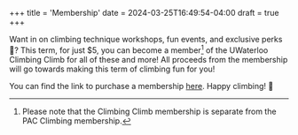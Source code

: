 +++
title = 'Membership'
date = 2024-03-25T16:49:54-04:00
draft = true
+++

Want in on climbing technique workshops, fun events, and exclusive perks 👀? This term, for just $5, you can become a member[^1] of the UWaterloo Climbing Climb for all of these and more! All proceeds from the membership will go towards making this term of climbing fun for you!

You can find the link to purchase a membership [here](https://warrior.uwaterloo.ca/membership/GetMembershipSummary?membershipProductId=dc3ed568-3fae-41d2-aa32-e4bc5be6dd85). Happy climbing! 🧗

[^1]: Please note that the Climbing Climb membership is separate from the PAC Climbing membership.
